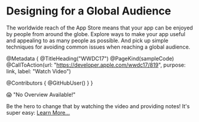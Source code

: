 # Designing for a Global Audience

The worldwide reach of the App Store means that your app can be enjoyed by people from around the globe. Explore ways to make your app useful and appealing to as many people as possible. And pick up simple techniques for avoiding common issues when reaching a global audience.

@Metadata {
   @TitleHeading("WWDC17")
   @PageKind(sampleCode)
   @CallToAction(url: "https://developer.apple.com/wwdc17/819", purpose: link, label: "Watch Video")

   @Contributors {
      @GitHubUser(<replace this with your GitHub handle>)
   }
}

😱 "No Overview Available!"

Be the hero to change that by watching the video and providing notes! It's super easy:
 [Learn More…](https://wwdcnotes.github.io/WWDCNotes/documentation/wwdcnotes/contributing)
